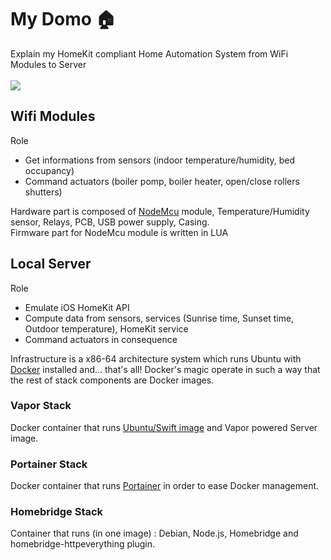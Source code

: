 # My Domo 🏠
Explain my HomeKit compliant Home Automation System from WiFi Modules to Server
<br><br>
![](https://docs.google.com/uc?id=0BxOSr4OUvNOfMWEwOHRkcnNvcU0)
<br>
## Wifi Modules
Role
- Get informations from sensors (indoor temperature/humidity, bed occupancy)
- Command actuators (boiler pomp, boiler heater, open/close rollers shutters)

Hardware part is composed of [NodeMcu](http://nodemcu.com/index_en.html) module, Temperature/Humidity sensor, Relays, PCB, USB power supply, Casing.
<br>
Firmware part for NodeMcu module is written in LUA
## Local Server
Role
- Emulate iOS HomeKit API
- Compute data from sensors, services (Sunrise time, Sunset time, Outdoor temperature), HomeKit service
- Command actuators in consequence

Infrastructure is a x86-64 architecture system which runs Ubuntu with [Docker](https://www.docker.com) installed and... that's all! 
Docker's magic operate in such a way that the rest of stack components are Docker images.
### Vapor Stack
Docker container that runs [Ubuntu/Swift image](https://hub.docker.com/r/swiftdocker/swift/) and Vapor powered Server image.
### Portainer Stack
Docker container that runs [Portainer](http://portainer.io) in order to ease Docker management.
### Homebridge Stack
Container that runs (in one image) : Debian, Node.js, Homebridge and homebridge-httpeverything plugin.


